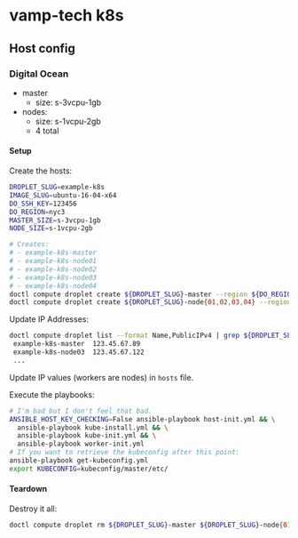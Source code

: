 # vamp-tech k8s

## Host config
### Digital Ocean
- master
  - size: s-3vcpu-1gb
- nodes:
  - size: s-1vcpu-2gb
  - 4 total

#### Setup

Create the hosts:

```bash
DROPLET_SLUG=example-k8s
IMAGE_SLUG=ubuntu-16-04-x64
DO_SSH_KEY=123456
DO_REGION=nyc3
MASTER_SIZE=s-3vcpu-1gb
NODE_SIZE=s-1vcpu-2gb

# Creates:
# - example-k8s-master
# - example-k8s-node01
# - example-k8s-node02
# - example-k8s-node03
# - example-k8s-node04
doctl compute droplet create ${DROPLET_SLUG}-master --region ${DO_REGION} --image ${IMAGE_SLUG} --size ${MASTER_SIZE} --enable-private-networking --ssh-keys ${DO_SSH_KEY} --wait
doctl compute droplet create ${DROPLET_SLUG}-node{01,02,03,04} --region ${DO_REGION}  --image ${IMAGE_SLUG} --size ${NODE_SIZE} --enable-private-networking --ssh-keys ${DO_SSH_KEY} --wait
```


Update IP Addresses:

```bash
doctl compute droplet list --format Name,PublicIPv4 | grep ${DROPLET_SLUG}
 example-k8s-master  123.45.67.89
 example-k8s-node03  123.45.67.122
 ...
```

Update IP values (workers are nodes) in `hosts` file.

Execute the playbooks:

```bash
# I'm bad but I don't feel that bad.
ANSIBLE_HOST_KEY_CHECKING=False ansible-playbook host-init.yml && \
  ansible-playbook kube-install.yml && \
  ansible-playbook kube-init.yml && \
  ansible-playbook worker-init.yml
# If you want to retrieve the kubeconfig after this point:
ansible-playbook get-kubeconfig.yml
export KUBECONFIG=kubeconfig/master/etc/
```

#### Teardown

Destroy it all:

```bash
doctl compute droplet rm ${DROPLET_SLUG}-master ${DROPLET_SLUG}-node{01,02,03,04} -f
```
